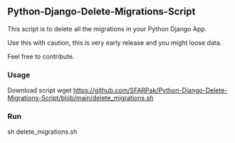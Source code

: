 ## Python-Django-Delete-Migrations-Script

This script is to delete all the migrations in your Python Django App.

Use this with caution, this is very early release and you might loose data.

Feel free to contribute.


### Usage
Download script
wget https://github.com/SFARPak/Python-Django-Delete-Migrations-Script/blob/main/delete_migrations.sh

### Run 
sh delete_migrations.sh
